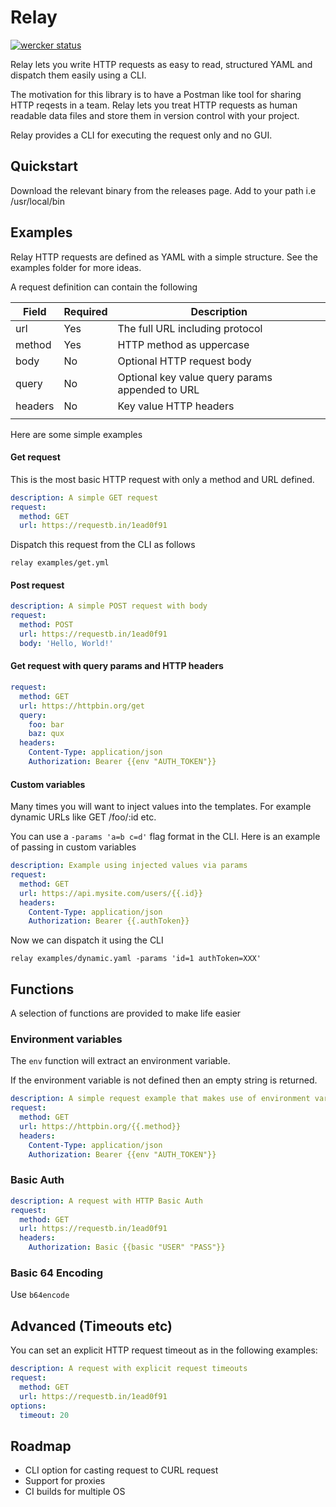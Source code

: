 # Relay

[![wercker status](https://app.wercker.com/status/c209eca6ce0c52f92ca6ad091fa89117/s/master "wercker status")](https://app.wercker.com/project/byKey/c209eca6ce0c52f92ca6ad091fa89117)

Relay lets you write HTTP requests as easy to read, structured YAML and dispatch them easily using a CLI. 

The motivation for this library is to have a Postman like tool for sharing HTTP reqests in a team. Relay lets you treat HTTP requests as human readable data files and store them in version control with your project.

Relay provides a CLI for executing the request only and no GUI.

## Quickstart

Download the relevant binary from the releases page. Add to your path i.e /usr/local/bin

## Examples

Relay HTTP requests are defined as YAML with a simple structure. See the examples folder for more ideas.

A request definition can contain the following

| Field   | Required | Description                                     |
|---------|----------|-------------------------------------------------|
| url     | Yes      | The full URL including protocol                 |
| method  | Yes      | HTTP method as uppercase                        |
| body    | No       | Optional HTTP request body                      |
| query   | No       | Optional key value query params appended to URL |
| headers | No       | Key value HTTP headers                          |
|         |          |                                                 |

Here are some simple examples

#### Get request

This is the most basic HTTP request with only a method and URL defined.

```yaml
description: A simple GET request
request:
  method: GET
  url: https://requestb.in/1ead0f91
```

Dispatch this request from the CLI as follows

```
relay examples/get.yml
```

#### Post request

```yaml
description: A simple POST request with body
request:
  method: POST
  url: https://requestb.in/1ead0f91
  body: 'Hello, World!'
```

#### Get request with query params and HTTP headers

```yaml
request:
  method: GET
  url: https://httpbin.org/get
  query:
    foo: bar
    baz: qux
  headers:
    Content-Type: application/json
    Authorization: Bearer {{env "AUTH_TOKEN"}}
```

#### Custom variables

Many times you will want to inject values into the templates. For example dynamic URLs like GET /foo/:id etc. 

You can use a `-params 'a=b c=d'` flag format in the CLI. Here is an example of passing in custom variables

```yaml
description: Example using injected values via params
request:
  method: GET
  url: https://api.mysite.com/users/{{.id}}
  headers:
    Content-Type: application/json
    Authorization: Bearer {{.authToken}}
```

Now we can dispatch it using the CLI

```
relay examples/dynamic.yaml -params 'id=1 authToken=XXX'
```

## Functions

A selection of functions are provided to make life easier

### Environment variables

The `env` function will extract an environment variable. 

If the environment variable is not defined then an empty string is returned.

```yaml
description: A simple request example that makes use of environment vars
request:
  method: GET
  url: https://httpbin.org/{{.method}}
  headers:
    Content-Type: application/json
    Authorization: Bearer {{env "AUTH_TOKEN"}}
```

### Basic Auth

```yaml
description: A request with HTTP Basic Auth
request:
  method: GET
  url: https://requestb.in/1ead0f91
  headers:
    Authorization: Basic {{basic "USER" "PASS"}}
```

### Basic 64 Encoding

Use `b64encode` 

## Advanced (Timeouts etc)

You can set an explicit HTTP request timeout as in the following examples:

```yaml
description: A request with explicit request timeouts
request:
  method: GET
  url: https://requestb.in/1ead0f91
options:
  timeout: 20
```

## Roadmap

+ CLI option for casting request to CURL request
+ Support for proxies
+ CI builds for multiple OS
